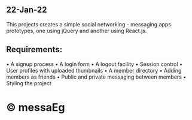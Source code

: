 22-Jan-22
--------------
This projects creates a simple social networking - messaging apps
prototypes, one using jQuery and another using React.js.

Requirements:
---------------
• A signup process
• A login form
• A logout facility
• Session control
• User profiles with uploaded thumbnails
• A member directory
• Adding members as friends
• Public and private messaging between members
• Styling the project

<h1><b>&copy; messaEg</h1></b>